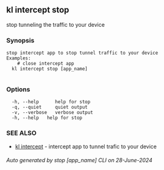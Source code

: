 ## kl intercept stop

stop tunneling the traffic to your device

### Synopsis

```
stop intercept app to stop tunnel traffic to your device
Examples:
	# close intercept app
  kl intercept stop [app_name]
	
```

### Options

```
  -h, --help      help for stop
  -q, --quiet     quiet output
  -v, --verbose   verbose output
  -h, --help   help for stop
```

### SEE ALSO

* [kl intercept](kl_intercept.md)  - intercept app to tunnel trafic to your device

###### Auto generated by stop [app_name] CLI on 28-June-2024
